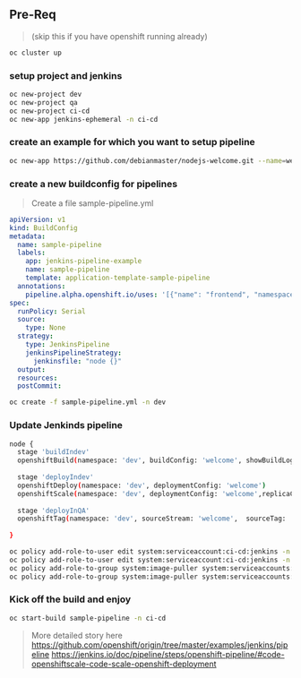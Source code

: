 
## Pre-Req 
> (skip this if you have openshift running already) 
```sh
oc cluster up
```

### setup project and jenkins
```sh
oc new-project dev
oc new-project qa
oc new-project ci-cd
oc new-app jenkins-ephemeral -n ci-cd
```
### create an example for which you want to setup pipeline
```sh
oc new-app https://github.com/debianmaster/nodejs-welcome.git --name=welcome -n dev
```

###  create a new buildconfig for pipelines 
> Create a file sample-pipeline.yml
```yml
apiVersion: v1
kind: BuildConfig
metadata:
  name: sample-pipeline
  labels:
    app: jenkins-pipeline-example
    name: sample-pipeline
    template: application-template-sample-pipeline
  annotations:
    pipeline.alpha.openshift.io/uses: '[{"name": "frontend", "namespace": "", "kind": "DeploymentConfig"}]'
spec:
  runPolicy: Serial
  source:
    type: None
  strategy:
    type: JenkinsPipeline
    jenkinsPipelineStrategy:
      jenkinsfile: "node {}"
  output:
  resources:
  postCommit:
```


```sh
oc create -f sample-pipeline.yml -n dev
```

### Update Jenkinds pipeline


```sh
node {
  stage 'buildIndev'
  openshiftBuild(namespace: 'dev', buildConfig: 'welcome', showBuildLogs: 'true')
  
  stage 'deployIndev'
  openshiftDeploy(namespace: 'dev', deploymentConfig: 'welcome')
  openshiftScale(namespace: 'dev', deploymentConfig: 'welcome',replicaCount: '2')
  
  stage 'deployInQA'
  openshiftTag(namespace: 'dev', sourceStream: 'welcome',  sourceTag: 'latest', destinationStream: 'welcome', destinationTag: 'promoteToQA', destinationNamespace: 'dev')
 
}
```


```sh
oc policy add-role-to-user edit system:serviceaccount:ci-cd:jenkins -n dev
oc policy add-role-to-user edit system:serviceaccount:ci-cd:jenkins -n qa
oc policy add-role-to-group system:image-puller system:serviceaccounts:ci-cd -n dev
oc policy add-role-to-group system:image-puller system:serviceaccounts:ci-cd -n qa
```


### Kick off the build and enjoy
```sh
oc start-build sample-pipeline -n ci-cd
```

>  More detailed story here
https://github.com/openshift/origin/tree/master/examples/jenkins/pipeline
https://jenkins.io/doc/pipeline/steps/openshift-pipeline/#code-openshiftscale-code-scale-openshift-deployment



